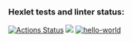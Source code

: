 ### Hexlet tests and linter status:
[![Actions Status](https://github.com/PavelSyrygin/frontend-project-lvl1/workflows/hexlet-check/badge.svg)](https://github.com/PavelSyrygin/frontend-project-lvl1/actions)
<a href="https://codeclimate.com/github/codeclimate/codeclimate/maintainability"><img src="https://api.codeclimate.com/v1/badges/a99a88d28ad37a79dbf6/maintainability" /></a>
[![hello-world](https://github.com/PavelSyrygin/frontend-project-lvl1/actions/workflows/hello-world.yml/badge.svg)](https://github.com/PavelSyrygin/frontend-project-lvl1/actions/workflows/hello-world.yml)
